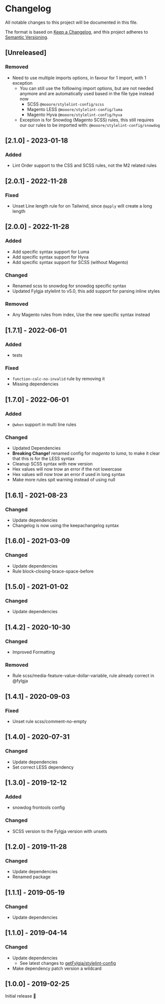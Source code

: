 # Changelog
All notable changes to this project will be documented in this file.

The format is based on [Keep a Changelog](https://keepachangelog.com/en/1.0.0/),
and this project adheres to [Semantic Versioning](https://semver.org/spec/v2.0.0.html).

## [Unreleased]


### Removed
- Need to use multiple imports options, in favour for 1 import, with 1 exception
  - You can still use the folllowing import options,
    but are not needed anymore and are automatically used based in the file type instead now
    - SCSS `@mooore/stylelint-config/scss`
    - Magento LESS `@mooore/stylelint-config/luma`
    - Magento Hyva `@mooore/stylelint-config/hyva`
  - Exception is for Snowdog (Magento SCSS) rules, this still requires our our rules to be imported with: `@mooore/stylelint-config/snowdog`

## [2.1.0] - 2023-01-18
### Added
- Lint Order support to the CSS and SCSS rules, not the M2 related rules

## [2.0.1] - 2022-11-28
### Fixed
- Unset Line length rule for on Tailwind, since `@apply` will create a long length

## [2.0.0] - 2022-11-28
### Added
- Add specific syntax support for Luma
- Add specific syntax support for Hyva
- Add specific syntax support for SCSS (without Magento)

### Changed
- Renamed scss to snowdog for snowdog specific syntax
- Updated Fylgja stylelint to v5.0,
  this add support for parsing inline styles

### Removed
- Any Magento rules from index,
  Use the new specific syntax instead

## [1.7.1] - 2022-06-01
### Added
- tests

### Fixed
- `function-calc-no-invalid` rule by removing it
- Missing dependencies

## [1.7.0] - 2022-06-01
### Added
- `@when` support in multi line rules

### Changed
- Updated Dependencies
- **Breaking Change!** renamed config for _magento_ to _luma_,
  to make it clear that this is for the LESS syntax
- Cleanup SCSS syntax with new version
- Hex values will now trow an error if the not lowercase
- Hex values will now trow an error if used in long syntax
- Make more rules spit warning instead of using null

## [1.6.1] - 2021-08-23
### Changed
- Update dependencies
- Changelog is now using the keepachangelog syntax

## [1.6.0] - 2021-03-09
### Changed
- Update dependencies
- Rule block-closing-brace-space-before

## [1.5.0] - 2021-01-02
### Changed
- Update dependencies

## [1.4.2] - 2020-10-30
### Changed
- Improved Formatting

### Removed
- Rule scss/media-feature-value-dollar-variable, rule already correct in @fylgja

## [1.4.1] - 2020-09-03
### Fixed
- Unset rule scss/comment-no-empty

## [1.4.0] - 2020-07-31
### Changed
- Update dependencies
- Set correct LESS dependency

## [1.3.0] - 2019-12-12
### Added
- snowdog frontools config

### Changed
- SCSS version to the Fylgja version with unsets

## [1.2.0] - 2019-11-28
### Changed
- Update dependencies
- Renamed package

## [1.1.1] - 2019-05-19
### Changed
- Update dependencies

## [1.1.0] - 2019-04-14
### Changed
- Update dependencies
  - See latest changes to [getFylgja/stylelint-config](https://github.com/fylgja/stylelint-config/releases/)
- Make dependency patch version a wildcard

## [1.0.0] - 2019-02-25
Initial release 🎉

